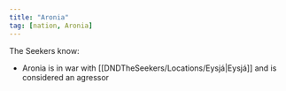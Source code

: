 ```yaml
---
title: "Aronia"
tag: [nation, Aronia]
---
```


The Seekers know: 
- Aronia is in war with [[DNDTheSeekers/Locations/Eysjá|Eysjá]] and is considered an agressor
